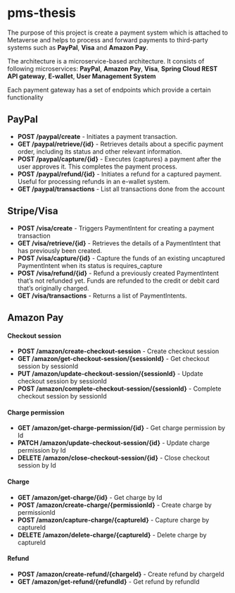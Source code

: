 # pms-thesis
The purpose of this project is create a payment system which is attached to Metaverse and helps to process and forward payments to third-party systems such as **PayPal**, **Visa** and **Amazon Pay**.

The architecture is a microservice-based architecture. It consists of following microservices: **PayPal**, **Amazon Pay**, **Visa**, **Spring Cloud REST API gateway**, **E-wallet**, **User Management System**

Each payment gateway has a set of endpoints which provide a certain functionality

## PayPal

 - **POST /paypal/create** - Initiates a payment transaction.
 - **GET /paypal/retrieve/{id}** - Retrieves details about a specific payment order, including its status and other relevant information.
 - **POST /paypal/capture/{id}** - Executes (captures) a payment after the user approves it. This completes the payment process.
 - **POST /paypal/refund/{id}** - Initiates a refund for a captured payment. Useful for processing refunds in an e-wallet system.
 - **GET /paypal/transactions** - List all transactions done from the account

## Stripe/Visa
 - **POST /visa/create** - Triggers PaymentIntent for creating a payment transaction
 - **GET /visa/retrieve/{id}** - Retrieves the details of a PaymentIntent that has previously been created.
 - **POST /visa/capture/{id}** - Capture the funds of an existing uncaptured PaymentIntent when its status is requires_capture
 - **POST /visa/refund/{id}** - Refund a previously created PaymentIntent that’s not refunded yet. Funds are refunded to the credit or debit card that’s originally charged.
 - **GET /visa/transactions** - Returns a list of PaymentIntents.

## Amazon Pay
#### Checkout session
- **POST /amazon/create-checkout-session** - Create checkout session
- **GET /amazon/get-checkout-session/{sessionId}** - Get checkout session by sessionId
- **PUT /amazon/update-checkout-session/{sessionId}** - Update checkout session by sessionId
- **POST /amazon/complete-checkout-session/{sessionId}** - Complete checkout session by sessionId

#### Charge permission
- **GET /amazon/get-charge-permission/{id}** - Get charge permission by Id
- **PATCH /amazon/update-checkout-session/{id}** - Update charge permission by Id
- **DELETE /amazon/close-checkout-session/{id}** - Close checkout session by Id

#### Charge
- **GET /amazon/get-charge/{id}** - Get charge by Id
- **POST /amazon/create-charge/{permissionId}** - Create charge by permissionId
- **POST /amazon/capture-charge/{captureId}** - Capture charge by captureId
- **DELETE /amazon/delete-charge/{captureId}** - Delete charge by captureId

#### Refund
- **POST /amazon/create-refund/{chargeId}** - Create refund by chargeId
- **GET /amazon/get-refund/{refundId}** - Get refund by refundId